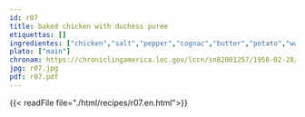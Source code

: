 ```yaml
---
id: r07
title: baked chicken with duchess puree
etiquettas: []
ingredientes: ["chicken","salt","pepper","cognac","butter","potato","water","nutmeg","egg","cream","cheese"]
plato: ["main"]
chronam: https://chroniclingamerica.loc.gov/lccn/sn82001257/1958-02-28/ed-1/seq-5/
jpg: r07.jpg
pdf: r07.pdf
---
```


{{< readFile file="./html/recipes/r07.en.html">}}